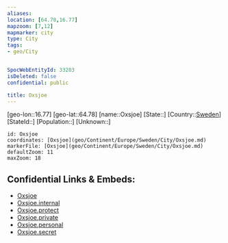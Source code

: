 ```yaml
---
aliases: 
location: [64.78,16.77]
mapzoom: [7,12] 
mapmarker: city 
type: City
tags:
- geo/City


SpocWebEntityId: 33203
isDeleted: false
confidential: public

title: Oxsjoe
---
```

[geo-lon::16.77]
[geo-lat::64.78]
[name::Oxsjoe]
[State::]
[Country::[Sweden](geo/Continent/Europe/Sweden.md)]
[StateId::]
[Population::]
[Unknown::]


```leaflet
id: Oxsjoe
coordinates: [Oxsjoe](geo/Continent/Europe/Sweden/City/Oxsjoe.md)
markerFile: [Oxsjoe](geo/Continent/Europe/Sweden/City/Oxsjoe.md)
defaultZoom: 11 
maxZoom: 18
```


## Confidential Links & Embeds: 
- [Oxsjoe](../../../../../../_public/geo/Continent/Europe/Sweden/City/Oxsjoe.md) 
- [Oxsjoe.internal](../../../../../../_internal/geo/Continent/Europe/Sweden/City/Oxsjoe.internal.md) 
- [Oxsjoe.protect](../../../../../../_protect/geo/Continent/Europe/Sweden/City/Oxsjoe.protect.md) 
- [Oxsjoe.private](../../../../../../_private/geo/Continent/Europe/Sweden/City/Oxsjoe.private.md) 
- [Oxsjoe.personal](../../../../../../_personal/geo/Continent/Europe/Sweden/City/Oxsjoe.personal.md) 
- [Oxsjoe.secret](../../../../../../_secret/geo/Continent/Europe/Sweden/City/Oxsjoe.secret.md) 

